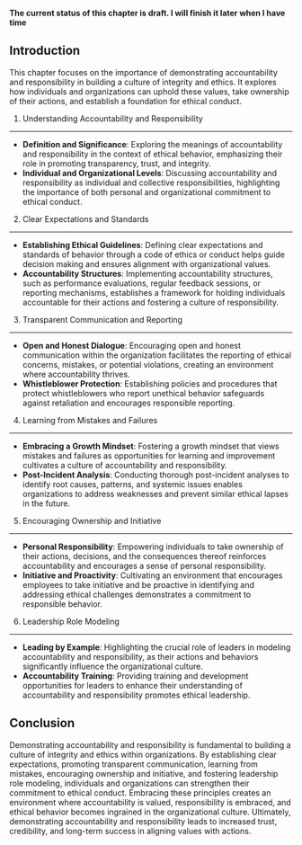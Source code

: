 **The current status of this chapter is draft. I will finish it later when I have time**

Introduction
------------

This chapter focuses on the importance of demonstrating accountability and responsibility in building a culture of integrity and ethics. It explores how individuals and organizations can uphold these values, take ownership of their actions, and establish a foundation for ethical conduct.

1. Understanding Accountability and Responsibility
--------------------------------------------------

* **Definition and Significance**: Exploring the meanings of accountability and responsibility in the context of ethical behavior, emphasizing their role in promoting transparency, trust, and integrity.
* **Individual and Organizational Levels**: Discussing accountability and responsibility as individual and collective responsibilities, highlighting the importance of both personal and organizational commitment to ethical conduct.

2. Clear Expectations and Standards
-----------------------------------

* **Establishing Ethical Guidelines**: Defining clear expectations and standards of behavior through a code of ethics or conduct helps guide decision making and ensures alignment with organizational values.
* **Accountability Structures**: Implementing accountability structures, such as performance evaluations, regular feedback sessions, or reporting mechanisms, establishes a framework for holding individuals accountable for their actions and fostering a culture of responsibility.

3. Transparent Communication and Reporting
------------------------------------------

* **Open and Honest Dialogue**: Encouraging open and honest communication within the organization facilitates the reporting of ethical concerns, mistakes, or potential violations, creating an environment where accountability thrives.
* **Whistleblower Protection**: Establishing policies and procedures that protect whistleblowers who report unethical behavior safeguards against retaliation and encourages responsible reporting.

4. Learning from Mistakes and Failures
--------------------------------------

* **Embracing a Growth Mindset**: Fostering a growth mindset that views mistakes and failures as opportunities for learning and improvement cultivates a culture of accountability and responsibility.
* **Post-Incident Analysis**: Conducting thorough post-incident analyses to identify root causes, patterns, and systemic issues enables organizations to address weaknesses and prevent similar ethical lapses in the future.

5. Encouraging Ownership and Initiative
---------------------------------------

* **Personal Responsibility**: Empowering individuals to take ownership of their actions, decisions, and the consequences thereof reinforces accountability and encourages a sense of personal responsibility.
* **Initiative and Proactivity**: Cultivating an environment that encourages employees to take initiative and be proactive in identifying and addressing ethical challenges demonstrates a commitment to responsible behavior.

6. Leadership Role Modeling
---------------------------

* **Leading by Example**: Highlighting the crucial role of leaders in modeling accountability and responsibility, as their actions and behaviors significantly influence the organizational culture.
* **Accountability Training**: Providing training and development opportunities for leaders to enhance their understanding of accountability and responsibility promotes ethical leadership.

Conclusion
----------

Demonstrating accountability and responsibility is fundamental to building a culture of integrity and ethics within organizations. By establishing clear expectations, promoting transparent communication, learning from mistakes, encouraging ownership and initiative, and fostering leadership role modeling, individuals and organizations can strengthen their commitment to ethical conduct. Embracing these principles creates an environment where accountability is valued, responsibility is embraced, and ethical behavior becomes ingrained in the organizational culture. Ultimately, demonstrating accountability and responsibility leads to increased trust, credibility, and long-term success in aligning values with actions.
